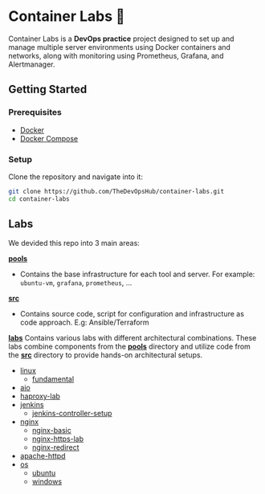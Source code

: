 # Container Labs 🐳

Container Labs is a **DevOps practice** project designed to set up and manage multiple server environments using Docker containers and networks, along with monitoring using Prometheus, Grafana, and Alertmanager.

## Getting Started

### Prerequisites

- [Docker](https://docs.docker.com/engine/install/)
- [Docker Compose](https://docs.docker.com/compose/install/)

### Setup

Clone the repository and navigate into it:

```bash
git clone https://github.com/TheDevOpsHub/container-labs.git
cd container-labs
```

## Labs

We devided this repo into 3 main areas:

[**pools**](./pools/)

- Contains the base infrastructure for each tool and server. For example: `ubuntu-vm`, `grafana`, `prometheus`, ...

[**src**](./src/)

- Contains source code, script for configuration and infrastructure as code approach. E.g: Ansible/Terraform

[**labs**](./labs/)
Contains various labs with different architectural combinations. These labs combine components from the [**pools**](./pools/) directory and utilize code from the [**src**](./src/) directory to provide hands-on architectural setups.

- [linux](./labs/linux/)
  - [fundamental](./labs/linux/fundamental/)
- [aio](./labs/aio/)
- [haproxy-lab](./labs/haproxy-lab/)
- [jenkins](./labs/jenkins/)
  - [jenkins-controller-setup](./labs/jenkins/jenkins-controller-setup/)
- [nginx](./labs/nginx/)
  - [nginx-basic](./labs/nginx/nginx-basic/)
  - [nginx-https-lab](./labs/nginx/nginx-https-lab/)
  - [nginx-redirect](./labs/nginx/nginx-redirect/)
- [apache-httpd](./labs/apache-httpd/)
- [os](./labs/os/)
  - [ubuntu](./labs/os/ubuntu/)
  - [windows](./labs/os/windows/)
